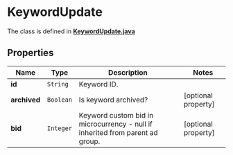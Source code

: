 

# KeywordUpdate

The class is defined in **[KeywordUpdate.java](../../src/main/java/org/openapitools/model/KeywordUpdate.java)**

## Properties

Name | Type | Description | Notes
------------ | ------------- | ------------- | -------------
**id** | `String` | Keyword ID. | 
**archived** | `Boolean` | Is keyword archived? |  [optional property]
**bid** | `Integer` | Keyword custom bid in microcurrency - null if inherited from parent ad group. |  [optional property]





